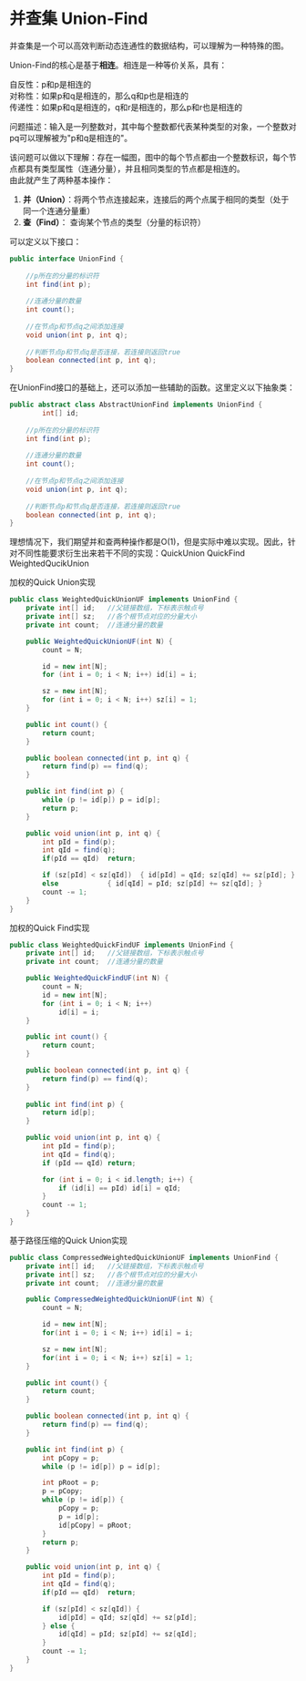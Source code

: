 # 并查集 Union-Find

并查集是一个可以高效判断动态连通性的数据结构，可以理解为一种特殊的图。

Union-Find的核心是基于**相连**。相连是一种等价关系，具有：

自反性：p和p是相连的  
对称性：如果p和q是相连的，那么q和p也是相连的  
传递性：如果p和q是相连的，q和r是相连的，那么p和r也是相连的  

问题描述：输入是一列整数对，其中每个整数都代表某种类型的对象，一个整数对pq可以理解被为"p和q是相连的"。

该问题可以做以下理解：存在一幅图，图中的每个节点都由一个整数标识，每个节点都具有类型属性（连通分量），并且相同类型的节点都是相连的。  
由此就产生了两种基本操作：  
1) **并（Union）**：将两个节点连接起来，连接后的两个点属于相同的类型（处于同一个连通分量重）  
2) **查（Find）**： 查询某个节点的类型（分量的标识符）  

可以定义以下接口：

```java
public interface UnionFind {
	
	//p所在的分量的标识符
	int find(int p);
	
	//连通分量的数量
	int count();
	
	//在节点p和节点q之间添加连接
	void union(int p, int q);
	
	//判断节点p和节点q是否连接，若连接则返回true
	boolean connected(int p, int q);
}
```

在UnionFind接口的基础上，还可以添加一些辅助的函数。这里定义以下抽象类：

```java
public abstract class AbstractUnionFind implements UnionFind {
        int[] id;
	
	//p所在的分量的标识符
	int find(int p);
	
	//连通分量的数量
	int count();
	
	//在节点p和节点q之间添加连接
	void union(int p, int q);
	
	//判断节点p和节点q是否连接，若连接则返回true
	boolean connected(int p, int q);
}

```

理想情况下，我们期望并和查两种操作都是O(1)，但是实际中难以实现。因此，针对不同性能要求衍生出来若干不同的实现：QuickUnion QuickFind WeightedQucikUnion


加权的Quick Union实现
```java
public class WeightedQuickUnionUF implements UnionFind {
	private int[] id;	//父链接数组，下标表示触点号
	private int[] sz;	//各个根节点对应的分量大小
	private int count;	//连通分量的数量

	public WeightedQuickUnionUF(int N) {
		count = N;

		id = new int[N];
		for (int i = 0; i < N; i++) id[i] = i;

		sz = new int[N];
		for (int i = 0; i < N; i++) sz[i] = 1;
	}

	public int count() {
		return count;
	}

	public boolean connected(int p, int q) {
		return find(p) == find(q);
	}

	public int find(int p) {		
		while (p != id[p]) p = id[p];
		return p;
	}

	public void union(int p, int q) {
		int pId = find(p);
		int qId = find(q);
		if(pId == qId)	return;

		if (sz[pId] < sz[qId])	{ id[pId] = qId; sz[qId] += sz[pId]; }  
		else			{ id[qId] = pId; sz[pId] += sz[qId]; }
		count -= 1;
	}	
}

```


加权的Quick Find实现
```java
public class WeightedQuickFindUF implements UnionFind {
	private int[] id;	//父链接数组，下标表示触点号
	private int count;	//连通分量的数量

	public WeightedQuickFindUF(int N) {
		count = N;
		id = new int[N];
		for (int i = 0; i < N; i++)
			id[i] = i;
	}

	public int count() {
		return count;
	}

	public boolean connected(int p, int q) {
		return find(p) == find(q);
	}
	
	public int find(int p) {
		return id[p];
	}

	public void union(int p, int q) {
		int pId = find(p);
		int qId = find(q);
		if (pId == qId) return;

		for (int i = 0; i < id.length; i++) {
			if (id[i] == pId) id[i] = qId;
		}
		count -= 1;
	}
}
```

基于路径压缩的Quick Union实现
```java
public class CompressedWeightedQuickUnionUF implements UnionFind {
	private int[] id;	//父链接数组，下标表示触点号
	private int[] sz;	//各个根节点对应的分量大小
	private int count;	//连通分量的数量

	public CompressedWeightedQuickUnionUF(int N) {
		count = N; 

		id = new int[N];
		for(int i = 0; i < N; i++) id[i] = i;

		sz = new int[N];
		for(int i = 0; i < N; i++) sz[i] = 1;
	}

	public int count() {
		return count;
	}

	public boolean connected(int p, int q) {
		return find(p) == find(q);
	}

	public int find(int p) {
		int pCopy = p;
		while (p != id[p]) p = id[p];

		int pRoot = p;
		p = pCopy;
		while (p != id[p]) {
			pCopy = p;
			p = id[p];
			id[pCopy] = pRoot;
		}
		return p;
	}

	public void union(int p, int q) {
		int pId = find(p);
		int qId = find(q);
		if(pId == qId)	return;

		if (sz[pId] < sz[qId]) { 
			id[pId] = qId; sz[qId] += sz[pId]; 
		} else {
			id[qId] = pId; sz[pId] += sz[qId]; 
		}
		count -= 1;
	}
}
```


